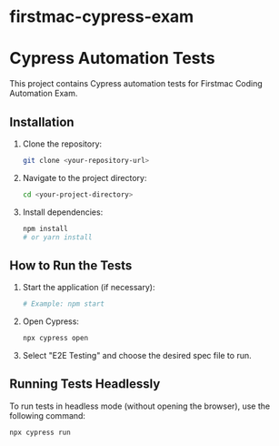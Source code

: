 # firstmac-cypress-exam

# Cypress Automation Tests

This project contains Cypress automation tests for Firstmac Coding Automation Exam.

## Installation

1. Clone the repository:
   ```bash
   git clone <your-repository-url>
   ```

2. Navigate to the project directory:
   ```bash
   cd <your-project-directory>
   ```

3. Install dependencies:
   ```bash
   npm install 
   # or yarn install
   ```

## How to Run the Tests

1. Start the application (if necessary):
   ```bash
   # Example: npm start
   ```

2. Open Cypress:
   ```bash
   npx cypress open
   ```

3. Select "E2E Testing" and choose the desired spec file to run. 

## Running Tests Headlessly

To run tests in headless mode (without opening the browser), use the following command:

```bash
npx cypress run
